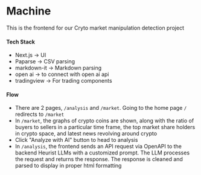 # Machine

This is the frontend for our Cryto market manipulation detection project

#### Tech Stack
- Next.js -> UI
- Paparse -> CSV parsing
- markdown-it -> Markdown parsing
- open ai -> to connect with open ai api
- tradingview -> For trading components

#### Flow
- There are 2 pages, `/analysis` and `/market`. Going to the home page `/` redirects to `/market`
- In `/market`, the graphs of crypto coins are shown, along with the ratio of buyers to sellers in a particular time frame, the top market share holders in crypto space, and latest news revolving around crypto
- Click "Analyze with AI" button to head to analysis
- In `/analysis`, the frontend sends an API request via OpenAPI to the backend Heurist LLMs with a customized prompt. The LLM processes the request and returns the response. The response is cleaned and parsed to display in proper html formatting